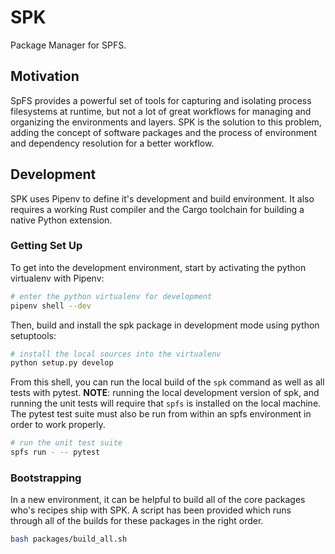 # SPK

Package Manager for SPFS.

## Motivation

SpFS provides a powerful set of tools for capturing and isolating process filesystems at runtime, but not a lot of great workflows for managing and organizing the environments and layers. SPK is the solution to this problem, adding the concept of software packages and the process of environment and dependency resolution for a better workflow.

## Development

SPK uses Pipenv to define it's development and build environment. It also requires a working Rust compiler and the Cargo toolchain for building a native Python extension.

### Getting Set Up

To get into the development environment, start by activating the python virtualenv with Pipenv:

```sh
# enter the python virtualenv for development
pipenv shell --dev
```

Then, build and install the spk package in development mode using python setuptools:

```sh
# install the local sources into the virtualenv
python setup.py develop
```

From this shell, you can run the local build of the `spk` command as well as all tests with pytest. **NOTE**: running the local development version of spk, and running the unit tests will require that `spfs` is installed on the local machine. The pytest test suite must also be run from within an spfs environment in order to work properly.

```sh
# run the unit test suite
spfs run - -- pytest
```

### Bootstrapping

In a new environment, it can be helpful to build all of the core packages who's recipes ship with SPK. A script has been provided which runs through all of the builds for these packages in the right order.

```sh
bash packages/build_all.sh
```
